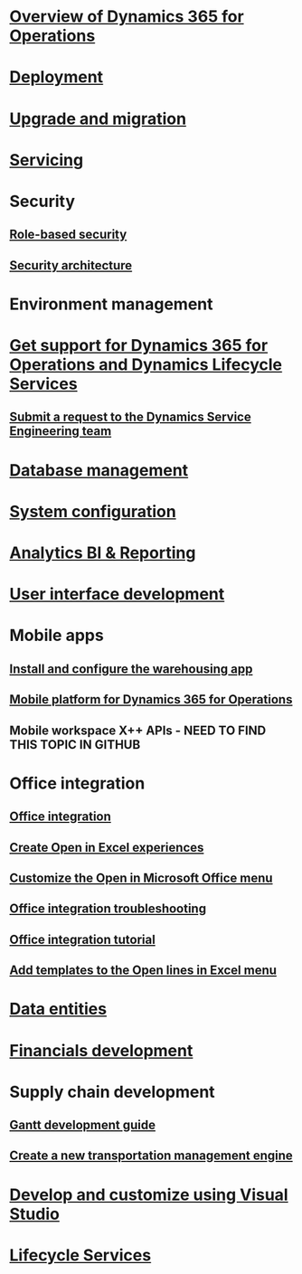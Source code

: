 # [Overview of Dynamics 365 for Operations](get-started\TOC.md)
# [Deployment](deployment\TOC.md)
# [Upgrade and migration](migration-upgrade\TOC.md)
# [Servicing](servicing\TOC.md)
# Security
## [Role-based security](system-administration\role-based-security.md)
## [Security architecture](system-administration\security-architecture.md)
# Environment management
# [Get support for Dynamics 365 for Operations and Dynamics Lifecycle Services](lcs-support.md)
## [Submit a request to the Dynamics Service Engineering team](lifecycle-services\submit-request-dynamics-service-engineering-team.md)
# [Database management](database-management\TOC.md)
# [System configuration](system-administration\TOC.md)
# [Analytics BI & Reporting](analytics-bi-reporting\TOC.md)
# [User interface development](user-interface\TOC.md)
# Mobile apps
## [Install and configure the warehousing app ](mobile-apps\install-configure-warehousing-app.md)
## [Mobile platform for Dynamics 365 for Operations](mobile-apps\mobile-platform.md)
## Mobile workspace X++ APIs - NEED TO FIND THIS TOPIC IN GITHUB
# Office integration
## [Office integration](office-integration\office-integration.md)
## [Create Open in Excel experiences](office-integration\office-integration-edit-excel.md)
## [Customize the Open in Microsoft Office menu](office-integration\customize-open-in-office-menu.md)
## [Office integration troubleshooting](office-integration\office-integration-troubleshooting.md)
## [Office integration tutorial](office-integration\office-integration-tutorial.md)
## [Add templates to the Open lines in Excel menu](office-integration\add-templates-open-lines-excel-menu.md)
# [Data entities](data-entities/TOC.md)
# [Financials development](financial-dimensions\TOC.md)
# Supply chain development
## [Gantt development guide](user-interface\gantt-development-guide.md)
## [Create a new transportation management engine](create-new-transportation-management-engine.md)
# [Develop and customize using Visual Studio](dev-tools/)
# [Lifecycle Services](lifecycle-services\TOC.md)
